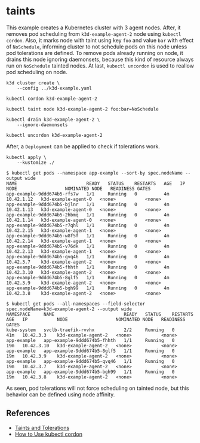 # taints

This example creates a Kubernetes cluster with 3 agent nodes. After, it removes
pod scheduling from `k3d-example-agent-2` node using `kubectl cordon`. Also, it
marks node with taint using key `foo` and value `bar` with effect of
`NoSchedule`, informing cluster to not schedule pods on this node unless pod
tolerations are defined. To remove pods already running on node, it drains this
node ignoring daemonsets, because this kind of resource always run on
`NoSchedule` tainted nodes. At last, `kubectl uncordon` is used to reallow pod
scheduling on node.

```
k3d cluster create \
    --config ../k3d-example.yaml

kubectl cordon k3d-example-agent-2

kubectl taint node k3d-example-agent-2 foo:bar=NoSchedule

kubectl drain k3d-example-agent-2 \
    --ignore-daemonsets

kubectl uncordon k3d-example-agent-2
```

After, a `Deployment` can be applied to check if tolerations work.

```
kubectl apply \
    --kustomize ./
```

```console
$ kubectl get pods --namespace app-example --sort-by spec.nodeName --output wide
NAME                          READY   STATUS    RESTARTS   AGE   IP           NODE                  NOMINATED NODE   READINESS GATES
app-example-9ddd674b5-rfs7w   1/1     Running   0          4m    10.42.1.12   k3d-example-agent-0   <none>           <none>
app-example-9ddd674b5-bjlnr   1/1     Running   0          4m    10.42.1.13   k3d-example-agent-0   <none>           <none>
app-example-9ddd674b5-2hbmq   1/1     Running   0          4m    10.42.1.14   k3d-example-agent-0   <none>           <none>
app-example-9ddd674b5-r7qhl   1/1     Running   0          4m    10.42.2.15   k3d-example-agent-1   <none>           <none>
app-example-9ddd674b5-w8f5f   1/1     Running   0          4m    10.42.2.14   k3d-example-agent-1   <none>           <none>
app-example-9ddd674b5-v76dk   1/1     Running   0          4m    10.42.2.13   k3d-example-agent-1   <none>           <none>
app-example-9ddd674b5-qvq46   1/1     Running   0          4m    10.42.3.7    k3d-example-agent-2   <none>           <none>
app-example-9ddd674b5-fhhth   1/1     Running   0          4m    10.42.3.10   k3d-example-agent-2   <none>           <none>
app-example-9ddd674b5-8glf5   1/1     Running   0          4m    10.42.3.9    k3d-example-agent-2   <none>           <none>
app-example-9ddd674b5-bgh99   1/1     Running   0          4m    10.42.3.8    k3d-example-agent-2   <none>           <none>

$ kubectl get pods --all-namespaces --field-selector spec.nodeName=k3d-example-agent-2 --output wide
NAMESPACE     NAME                          READY   STATUS    RESTARTS   AGE   IP           NODE                  NOMINATED NODE   READINESS GATES
kube-system   svclb-traefik-rvvhx           2/2     Running   0          41m   10.42.3.3    k3d-example-agent-2   <none>           <none>
app-example   app-example-9ddd674b5-fhhth   1/1     Running   0          19m   10.42.3.10   k3d-example-agent-2   <none>           <none>
app-example   app-example-9ddd674b5-8glf5   1/1     Running   0          19m   10.42.3.9    k3d-example-agent-2   <none>           <none>
app-example   app-example-9ddd674b5-qvq46   1/1     Running   0          19m   10.42.3.7    k3d-example-agent-2   <none>           <none>
app-example   app-example-9ddd674b5-bgh99   1/1     Running   0          19m   10.42.3.8    k3d-example-agent-2   <none>           <none>
```
As seen, pod tolerations will not force scheduling on tainted node, but this
behavior can be defined using node affinity.

## References

* [Taints and Tolerations](https://kubernetes.io/docs/concepts/scheduling-eviction/taint-and-toleration/)
* [How to Use kubectl cordon](https://linuxhint.com/use-kubectl-cordon/)
